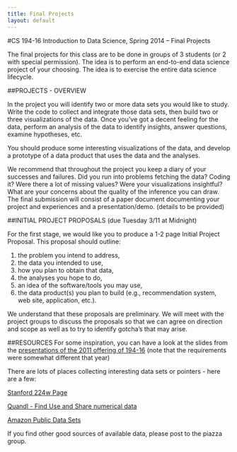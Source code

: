 ```yaml
---
title: Final Projects
layout: default
---
```


#CS 194-16 Introduction to Data Science, Spring 2014 – Final Projects

The final projects for this class are to be done in groups of 3 students (or 2 with special permission).   The idea is to perform an end-to-end data science project of your choosing.   The idea is to exercise the entire data science lifecycle. 

##PROJECTS - OVERVIEW

In the project you will identify two or more data sets you would like to study.   Write the code to collect and integrate those data sets, then build two or three visualizations of the data. Once you’ve got a decent feeling for the data, perform an analysis of the data to identify insights, answer questions, examine hypotheses, etc.   

You should produce some interesting visualizations of the data, and develop a prototype of a data product that uses the data and the analyses.

We recommend that throughout the project you keep a diary of your successes and failures. Did you run into problems fetching the data? Coding it? Were there a lot of missing values? Were your visualizations insightful? What are your concerns about the quality of the inference you can draw.
The final submission will consist of a paper document documenting your project and experiences and a presentation/demo. (details to be provided)

##INITIAL PROJECT PROPOSALS (due Tuesday 3/11 at Midnight)

For the first stage, we would like you to produce a 1-2 page Initial Project Proposal.   This proposal should outline:

1.	the problem you intend to address,
2.	the data you intended to use,
3.	how you plan to obtain that data,
4.	the analyses you hope to do,
5.	an idea of the software/tools you may use,
6.	the data product(s) you plan to build (e.g., recommendation system, web site, application, etc.).

We understand that these proposals are preliminary.  We will meet with the project groups to discuss the proposals so that we can agree on direction and scope as well as to try to identify gotcha’s that may arise.

##RESOURCES
For some inspiration, you can have a look at the slides from the [presentations of the 2011 offering of 194-16](http://datascienc.es/2011final-project/)  (note that the requirements were somewhat different that year)

There are lots of places collecting interesting data sets or pointers - here are a few: 

[Stanford 224w Page](http://www.stanford.edu/class/cs224w/resources.html)

[Quandl - Find Use and Share numerical data](www.quandl.com)

[Amazon Public Data Sets](http://aws.amazon.com/publicdatasets/)

If you find other good sources of available data, please post to the piazza group.
